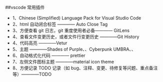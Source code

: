 ##vscode 常用插件

- 1、Chinese (Simplified) Language Pack for Visual Studio Code
- 2、html 自动闭合标签 ———— Auto Close Tag
- 3、方便查看 git 日志，git 重度使用者必备———— GitLens
- 4、查看文件变更历史，或者文件行变更历史 ————Git History
- 4、代码高亮 ————Vetur
- 5、主题 ————Shades of Purple、、Cyberpunk UMBRA、、
- 6、自动格式化代码 ———— prettier
- 7、左侧文件图标主题 ————material icon theme
- 8、方便记录 TODO 记录（如 bug、注释、变更、待修复等问题、重点备注等）————TODO
